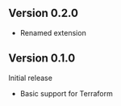 ## Version 0.2.0

- Renamed extension


## Version 0.1.0

Initial release

- Basic support for Terraform